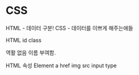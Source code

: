 # CSS

HTML - 데이터 구분!
CSS - 데이터를 이쁘게 해주는애들

HTML
id
class

역활 없음
이름 부여함.

HTML 속성
Element
a href
img src
input type
